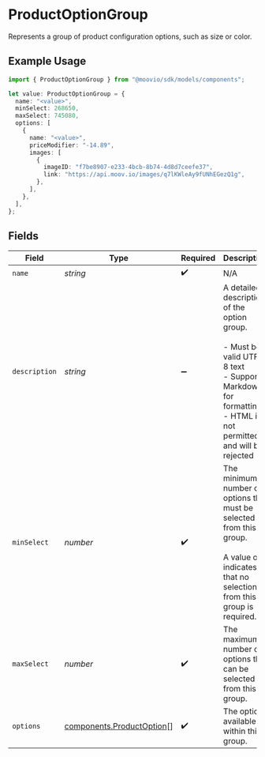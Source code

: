 # ProductOptionGroup

Represents a group of product configuration options, such as size or color.

## Example Usage

```typescript
import { ProductOptionGroup } from "@moovio/sdk/models/components";

let value: ProductOptionGroup = {
  name: "<value>",
  minSelect: 268650,
  maxSelect: 745080,
  options: [
    {
      name: "<value>",
      priceModifier: "-14.89",
      images: [
        {
          imageID: "f7be8907-e233-4bcb-8b74-4d8d7ceefe37",
          link: "https://api.moov.io/images/q7lKWleAy9fUNhEGezQ1g",
        },
      ],
    },
  ],
};
```

## Fields

| Field                                                                                                                                                   | Type                                                                                                                                                    | Required                                                                                                                                                | Description                                                                                                                                             |
| ------------------------------------------------------------------------------------------------------------------------------------------------------- | ------------------------------------------------------------------------------------------------------------------------------------------------------- | ------------------------------------------------------------------------------------------------------------------------------------------------------- | ------------------------------------------------------------------------------------------------------------------------------------------------------- |
| `name`                                                                                                                                                  | *string*                                                                                                                                                | :heavy_check_mark:                                                                                                                                      | N/A                                                                                                                                                     |
| `description`                                                                                                                                           | *string*                                                                                                                                                | :heavy_minus_sign:                                                                                                                                      | A detailed description of the option group.<br/><br/>- Must be valid UTF-8 text<br/>- Supports Markdown for formatting<br/>- HTML is not permitted and will be rejected |
| `minSelect`                                                                                                                                             | *number*                                                                                                                                                | :heavy_check_mark:                                                                                                                                      | The minimum number of options that must be selected from this group.<br/><br/>A value of 0 indicates that no selection from this group is required.     |
| `maxSelect`                                                                                                                                             | *number*                                                                                                                                                | :heavy_check_mark:                                                                                                                                      | The maximum number of options that can be selected from this group.                                                                                     |
| `options`                                                                                                                                               | [components.ProductOption](../../models/components/productoption.md)[]                                                                                  | :heavy_check_mark:                                                                                                                                      | The options available within this group.                                                                                                                |